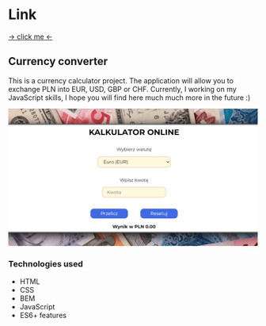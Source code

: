 # Link
[-> click me <-](https://marta-tomczak.github.io/Currency-converter/)

## Currency converter

This is a currency calculator project.  The application will allow you to exchange PLN into EUR, USD, GBP or CHF.
Currently, I working on my JavaScript skills, I hope you will find here much much more in the future :)

<img src="https://github.com/marta-tomczak/Currency-converter/blob/main/assets/images/Kalkulator%20walut.gif?raw=true" alt="presentation" width="600"/>

### Technologies used
-	HTML
-	CSS
-	BEM
-	JavaScript
-	ES6+ features
